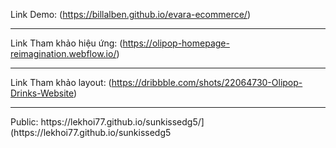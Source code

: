 
Link Demo: (https://billalben.github.io/evara-ecommerce/) 
<hr>

Link Tham khảo hiệu ứng: (https://olipop-homepage-reimagination.webflow.io/)
<hr>

Link Tham khảo layout: (https://dribbble.com/shots/22064730-Olipop-Drinks-Website)
<hr>
Public: https://lekhoi77.github.io/sunkissedg5/](https://lekhoi77.github.io/sunkissedg5
